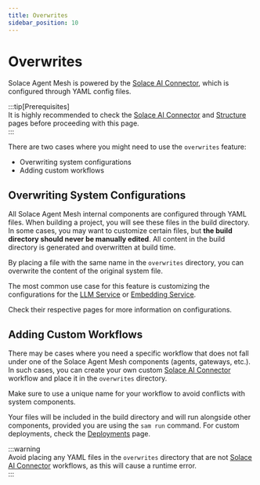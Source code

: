 ```yaml
---
title: Overwrites  
sidebar_position: 10  
---
```


# Overwrites  

Solace Agent Mesh is powered by the [Solace AI Connector](../../user-guide/solace-ai-connector.md), which is configured through YAML config files.  

:::tip[Prerequisites]  
It is highly recommended to check the [Solace AI Connector](../../user-guide/solace-ai-connector.md) and [Structure](../../user-guide/structure.md) pages before proceeding with this page.  
:::  

There are two cases where you might need to use the `overwrites` feature:  
- Overwriting system configurations  
- Adding custom workflows  

## Overwriting System Configurations  

All Solace Agent Mesh internal components are configured through YAML files. When building a project, you will see these files in the build directory. In some cases, you may want to customize certain files, but **the build directory should never be manually edited**. All content in the build directory is generated and overwritten at build time.  

By placing a file with the same name in the `overwrites` directory, you can overwrite the content of the original system file.  

The most common use case for this feature is customizing the configurations for the [LLM Service](./services/llm-service.md) or [Embedding Service](./services/embedding-service.md).  

Check their respective pages for more information on configurations.  

## Adding Custom Workflows  

There may be cases where you need a specific workflow that does not fall under one of the Solace Agent Mesh components (agents, gateways, etc.). In such cases, you can create your own custom [Solace AI Connector](../../user-guide/solace-ai-connector.md) workflow and place it in the `overwrites` directory.  

Make sure to use a unique name for your workflow to avoid conflicts with system components.  

Your files will be included in the build directory and will run alongside other components, provided you are using the `sam run` command. For custom deployments, check the [Deployments](../../deployment/deploy.md) page.  

:::warning  
Avoid placing any YAML files in the `overwrites` directory that are not [Solace AI Connector](../../user-guide/solace-ai-connector.md) workflows, as this will cause a runtime error.  
:::  
